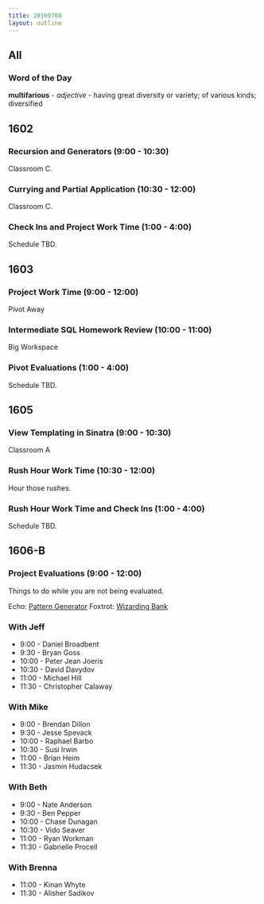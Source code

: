 ```yaml
---
title: 20160708
layout: outline
---
```


## All

### Word of the Day

**multifarious** - _adjective_ - having great diversity or variety; of various
kinds; diversified


## 1602

### Recursion and Generators (9:00 - 10:30)

Classroom C.

### Currying and Partial Application (10:30 - 12:00)

Classroom C.

### Check Ins and Project Work Time (1:00 - 4:00)

Schedule TBD.


## 1603

### Project Work Time (9:00 - 12:00)

Pivot Away

### Intermediate SQL Homework Review (10:00 - 11:00)

Big Workspace

### Pivot Evaluations (1:00 - 4:00)

Schedule TBD.


## 1605

### View Templating in Sinatra (9:00 - 10:30)

Classroom A

### Rush Hour Work Time (10:30 - 12:00)

Hour those rushes.

### Rush Hour Work Time and Check Ins (1:00 - 4:00)

Schedule TBD.


## 1606-B

### Project Evaluations (9:00 - 12:00)

Things to do while you are not being evaluated.

Echo: [Pattern Generator](https://github.com/turingschool/challenges/blob/master/pattern_generator.markdown)
Foxtrot: [Wizarding Bank](https://github.com/turingschool/challenges/blob/master/wizarding_bank.markdown)

### With Jeff
* 9:00 - Daniel Broadbent
* 9:30 - Bryan Goss
* 10:00 - Peter Jean Joeris
* 10:30 - David Davydov
* 11:00 - Michael Hill
* 11:30 - Christopher Calaway

### With Mike
* 9:00 - Brendan Dillon
* 9:30 - Jesse Spevack
* 10:00 - Raphael Barbo
* 10:30 - Susi Irwin
* 11:00 - Brian Heim
* 11:30 - Jasmin Hudacsek

### With Beth
* 9:00 - Nate Anderson
* 9:30 - Ben Pepper
* 10:00 - Chase Dunagan
* 10:30 - Vido Seaver
* 11:00 - Ryan Workman
* 11:30 - Gabrielle Procell

### With Brenna
* 11:00 - Kinan Whyte
* 11:30 - Alisher Sadikov
